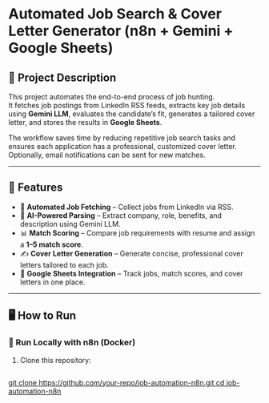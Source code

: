# Automated Job Search & Cover Letter Generator (n8n + Gemini + Google Sheets)

## 📌 Project Description
This project automates the end-to-end process of job hunting.  
It fetches job postings from LinkedIn RSS feeds, extracts key job details using **Gemini LLM**, evaluates the candidate’s fit, generates a tailored cover letter, and stores the results in **Google Sheets**.  

The workflow saves time by reducing repetitive job search tasks and ensures each application has a professional, customized cover letter. Optionally, email notifications can be sent for new matches.

---

## 🚀 Features
- 🔎 **Automated Job Fetching** – Collect jobs from LinkedIn via RSS.  
- 🤖 **AI-Powered Parsing** – Extract company, role, benefits, and description using Gemini LLM.  
- 📊 **Match Scoring** – Compare job requirements with resume and assign a **1–5 match score**.  
- ✍️ **Cover Letter Generation** – Generate concise, professional cover letters tailored to each job.  
- 📑 **Google Sheets Integration** – Track jobs, match scores, and cover letters in one place.  

---

## 🖥️ How to Run

### 🔹 Run Locally with n8n (Docker)
1. Clone this repository:
   ```bash
[   git clone https://github.com/your-repo/job-automation-n8n.git
   cd job-automation-n8n](https://github.com/Lazy-Creature/n8n_job_auto/tree/main)

